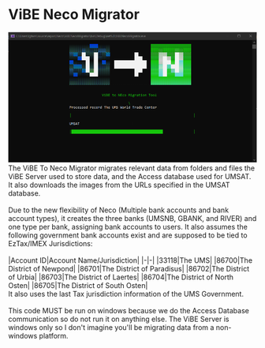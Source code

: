# ViBE Neco Migrator
![V2N](https://raw.githubusercontent.com/igtampe/Neco/pre-reset/Images/Vibe2NecoMigrator.png)
<br>
The ViBE To Neco Migrator migrates relevant data from folders and files the ViBE Server used to store data, and the Access database used for UMSAT. It also downloads the images from the URLs specified in the UMSAT database.<br>
<br>
Due to the new flexibility of Neco (Multiple bank accounts and bank account types), it creates the three banks (UMSNB, GBANK, and RIVER) and one type per bank, assigning bank accounts to users. It also assumes the following government bank accounts exist and are supposed to be tied to EzTax/IMEX Jurisdictions:<br>
<br>
|Account ID|Account Name/Jurisdiction|
|-|-|
|33118|The UMS|
|86700|The District of Newpond|
|86701|The District of Paradisus|
|86702|The District of Urbia|
|86703|The District of Laertes|
|86704|The District of North Osten|
|86705|The District of South Osten|
<br>
It also uses the last Tax jurisdiction information of the UMS Government.<br>
<br>
This code MUST be run on windows because we do the Access Database communication so do not run it on anything else. The ViBE Server is windows only so I don't imagine you'll be migrating data from a non-windows platform.<br>
